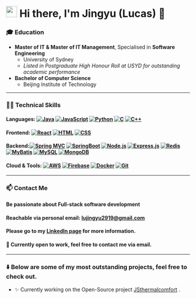 <h1><img src="https://emojis.slackmojis.com/emojis/images/1531849430/4246/blob-sunglasses.gif?1531849430" width="30"/> Hi there, I'm Jingyu (Lucas) 👋</h1>

### 🎓 Education
- **Master of IT & Master of IT Management**, Specialised in **Software Engineering**
    - University of Sydney
    - _Listed in Postgraduate High Honour Roll at USYD for outstanding academic performance_
- **Bachelor of Computer Science**
    - Beijing Institute of Technology

---

### 🧑‍💻️ Technical Skills
#### Languages: <a href="https://github.com/search?q=user%3ADenverCoder1+language%3Ajava"><img alt="Java" src="https://custom-icon-badges.demolab.com/badge/Java-007396.svg?logo=java&logoColor=white"></a> <a href="https://github.com/search?q=user%3ADenverCoder1+language%3Ajavascript"><img alt="JavaScript" src="https://img.shields.io/badge/JavaScript-F7DF1E.svg?logo=javascript&logoColor=black"></a> <a href="https://github.com/search?q=user%3ADenverCoder1+language%3Apython"><img alt="Python" src="https://img.shields.io/badge/Python-14354C.svg?logo=python&logoColor=white"></a> <a href="https://github.com/search?q=user%3ADenverCoder1+language%3Ac"><img alt="C" src="https://custom-icon-badges.demolab.com/badge/C-03599C.svg?logo=c-in-hexagon&logoColor=white"></a> <a href="https://github.com/search?q=user%3ADenverCoder1+language%3Acpp"><img alt="C++" src="https://custom-icon-badges.demolab.com/badge/C++-9C033A.svg?logo=cpp2&logoColor=white"></a>
#### Frontend: <a href="#"><img alt="React" src="https://img.shields.io/badge/React-20232a.svg?logo=react&logoColor=%2361DAFB"></a> <a href="https://github.com/search?q=user%3ADenverCoder1+language%3Ahtml"><img alt="HTML" src="https://img.shields.io/badge/HTML-E34F26.svg?logo=html5&logoColor=white"></a> <a href="https://github.com/search?q=user%3ADenverCoder1+language%3Acss"><img alt="CSS" src="https://img.shields.io/badge/CSS-1572B6.svg?logo=css3&logoColor=white"></a>
#### Backend:<a href="#"><img alt="Spring MVC" src="https://img.shields.io/badge/Spring%20MVC-6DB33F.svg?logo=spring&logoColor=white"></a> <a href="#"><img alt="SpringBoot" src="https://img.shields.io/badge/SpringBoot-6DB33F.svg?logo=spring-boot&logoColor=white"></a> <a href="https://github.com/search?q=user%3ADenverCoder1+language%3Ajavascript"><img alt="Node.js" src="https://img.shields.io/badge/Node.js-43853D.svg?logo=node.js&logoColor=white"></a> <a href="#"><img alt="Express.js" src="https://img.shields.io/badge/Express.js-404d59.svg?logo=express&logoColor=white"></a> <a href="#"><img alt="Redis" src="https://img.shields.io/badge/-Redis-D92A2A?&logo=Redis&logoColor=white"></a><a href="#"><img alt="MyBatis" src="https://img.shields.io/badge/MyBatis-%23F7B93E.svg?logo=mybatis&logoColor=white"></a> <a href="#"><img alt="MySQL" src="https://img.shields.io/badge/MySQL-00f.svg?logo=mysql&logoColor=white"></a> <a href="#"><img alt="MongoDB" src ="https://img.shields.io/badge/MongoDB-4ea94b.svg?logo=mongodb&logoColor=white"></a>
#### Cloud & Tools: <a href="#"><img alt="AWS" src="https://img.shields.io/badge/-AWS-232F3E?&logo=Amazon-AWS&logoColor=white"></a> <a href="#"><img alt="Firebase" src="https://img.shields.io/badge/Firebase-FFCA28?style=flat-square&logo=firebase&logoColor=black"></a> <a href="#"><img alt="Docker" src="https://img.shields.io/badge/Docker-2496ED.svg?logo=docker&logoColor=white"></a> <a href="#"><img alt="Git" src="https://img.shields.io/badge/Git-F05033.svg?logo=git&logoColor=white"></a>

---

### 📫 Contact Me
#### Be passionate about Full-stack software development
#### Reachable via personal email: lujingyu2919@gmail.com
#### Please go to my [LinkedIn page](https://www.linkedin.com/in/lucas-jingyu-lu/) for more information.
#### 💬 Currently open to work, feel free to contact me via email.

---

### ⬇️ Below are some of my most outstanding projects, feel free to check out.
- ✨ Currently working on the Open-Source project [JSthermalcomfort](https://github.com/FedericoTartarini/jsthermalcomfort) .
<!--
**Lu-Whale/Lu-Whale** is a ✨ _special_ ✨ repository because its `README.md` (this file) appears on your GitHub profile.
-->
